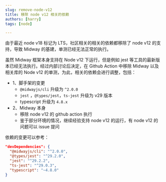 ```yaml
---
slug: remove-node-v12
title: 移除 node v12 相关的依赖
authors: [harry]
tags: [node]

---
```


由于最近 node v18 标记为 LTS，社区相关的相关的依赖都移除了 node v12 的支持，导致 Midway 的基建，单测已经无法正常的执行。

虽然 Midway 框架本身支持在 Node v12 下运行，但是例如 jest 等工具的最新版本已经无法执行。经过内部讨论后决定，在 Github Action 中移除 Midway 以及相关库的 Node v12 的单测，为此，相关的依赖会进行调整，包括：

- 1、脚手架的变更
  - `@midwayjs/cli` 升级为 `^2.0.0`
  - `jest` ，`@types/jest`，`ts-jest` 升级为 v29 版本
  - typescript 升级为 `4.8.x`
- 2、Midway 本身
  - 移除 node v12 的 github action 执行
  - 鉴于部分环境的情况，继续经验支持 node v12 的运行，有 node v12 的问题可以 issue 提问



依赖的变更可以参考：

```json
"devDependencies": {
  "@midwayjs/cli": "^2.0.0",
  "@types/jest": "^29.2.0",
  "jest": "^29.2.2",
  "ts-jest": "^29.0.3",
  "typescript": "~4.8.0"
}
```

